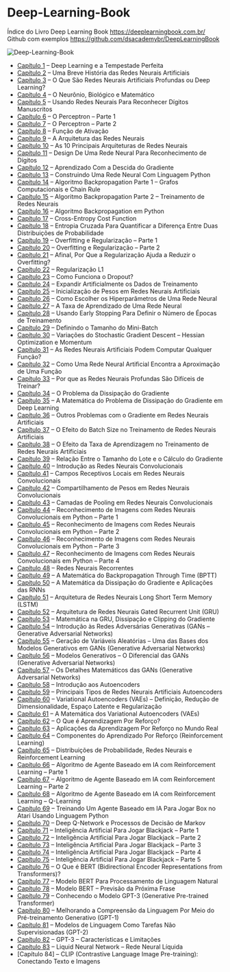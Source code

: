 # Deep-Learning-Book
 Índice do Livro Deep Learning Book https://deeplearningbook.com.br/ \
 Github com exemplos https://github.com/dsacademybr/DeepLearningBook
 
![Deep-Learning-Book](https://i2.wp.com/deeplearningbook.com.br/wp-content/uploads/2018/01/deep-learning-book.jpg)

* [Capítulo 1] – Deep Learning e a Tempestade Perfeita
* [Capítulo 2] – Uma Breve História das Redes Neurais Artificiais
* [Capítulo 3] – O Que São Redes Neurais Artificiais Profundas ou Deep Learning?
* [Capítulo 4] – O Neurônio, Biológico e Matemático
* [Capítulo 5] – Usando Redes Neurais Para Reconhecer Dígitos Manuscritos
* [Capítulo 6] – O Perceptron – Parte 1
* [Capítulo 7] – O Perceptron – Parte 2
* [Capítulo 8] – Função de Ativação
* [Capítulo 9] – A Arquitetura das Redes Neurais
* [Capítulo 10] – As 10 Principais Arquiteturas de Redes Neurais
* [Capítulo 11] – Design De Uma Rede Neural Para Reconhecimento de Dígitos
* [Capítulo 12] – Aprendizado Com a Descida do Gradiente
* [Capítulo 13] – Construindo Uma Rede Neural Com Linguagem Python
* [Capítulo 14] – Algoritmo Backpropagation Parte 1 – Grafos Computacionais e Chain Rule
* [Capítulo 15] – Algoritmo Backpropagation Parte 2 – Treinamento de Redes Neurais
* [Capítulo 16] – Algoritmo Backpropagation em Python
* [Capítulo 17] – Cross-Entropy Cost Function
* [Capítulo 18] – Entropia Cruzada Para Quantificar a Diferença Entre Duas Distribuições de Probabilidade
* [Capítulo 19] – Overfitting e Regularização – Parte 1
* [Capítulo 20] – Overfitting e Regularização – Parte 2
* [Capítulo 21] – Afinal, Por Que a Regularização Ajuda a Reduzir o Overfitting?
* [Capítulo 22] – Regularização L1
* [Capítulo 23] – Como Funciona o Dropout?
* [Capítulo 24] – Expandir Artificialmente os Dados de Treinamento
* [Capítulo 25] – Inicialização de Pesos em Redes Neurais Artificiais
* [Capítulo 26] – Como Escolher os Hiperparâmetros de Uma Rede Neural
* [Capítulo 27] – A Taxa de Aprendizado de Uma Rede Neural
* [Capítulo 28] – Usando Early Stopping Para Definir o Número de Épocas de Treinamento
* [Capítulo 29] – Definindo o Tamanho do Mini-Batch
* [Capítulo 30] – Variações do Stochastic Gradient Descent – Hessian Optimization e Momentum
* [Capítulo 31] – As Redes Neurais Artificiais Podem Computar Qualquer Função?
* [Capítulo 32] – Como Uma Rede Neural Artificial Encontra a Aproximação de Uma Função
* [Capítulo 33] – Por que as Redes Neurais Profundas São Difíceis de Treinar?
* [Capítulo 34] – O Problema da Dissipação do Gradiente
* [Capítulo 35] – A Matemática do Problema de Dissipação do Gradiente em Deep Learning
* [Capítulo 36] – Outros Problemas com o Gradiente em Redes Neurais Artificiais
* [Capítulo 37] – O Efeito do Batch Size no Treinamento de Redes Neurais Artificiais
* [Capítulo 38] – O Efeito da Taxa de Aprendizagem no Treinamento de Redes Neurais Artificiais
* [Capítulo 39] – Relação Entre o Tamanho do Lote e o Cálculo do Gradiente
* [Capítulo 40] – Introdução as Redes Neurais Convolucionais
* [Capítulo 41] – Campos Receptivos Locais em Redes Neurais Convolucionais
* [Capítulo 42] – Compartilhamento de Pesos em Redes Neurais Convolucionais
* [Capítulo 43] – Camadas de Pooling em Redes Neurais Convolucionais
* [Capítulo 44] – Reconhecimento de Imagens com Redes Neurais Convolucionais em Python – Parte 1
* [Capítulo 45] – Reconhecimento de Imagens com Redes Neurais Convolucionais em Python – Parte 2
* [Capítulo 46] – Reconhecimento de Imagens com Redes Neurais Convolucionais em Python – Parte 3
* [Capítulo 47] – Reconhecimento de Imagens com Redes Neurais Convolucionais em Python – Parte 4
* [Capítulo 48] – Redes Neurais Recorrentes
* [Capítulo 49] – A Matemática do Backpropagation Through Time (BPTT)
* [Capítulo 50] – A Matemática da Dissipação do Gradiente e Aplicações das RNNs
* [Capítulo 51] – Arquitetura de Redes Neurais Long Short Term Memory (LSTM)
* [Capítulo 52] – Arquitetura de Redes Neurais Gated Recurrent Unit (GRU)
* [Capítulo 53] – Matemática na GRU, Dissipação e Clipping do Gradiente
* [Capítulo 54] – Introdução às Redes Adversárias Generativas (GANs – Generative Adversarial Networks)
* [Capítulo 55] – Geração de Variáveis Aleatórias – Uma das Bases dos Modelos Generativos em GANs (Generative Adversarial Networks)
* [Capítulo 56] – Modelos Generativos – O Diferencial das GANs (Generative Adversarial Networks)
* [Capítulo 57] – Os Detalhes Matemáticos das GANs (Generative Adversarial Networks)
* [Capítulo 58] – Introdução aos Autoencoders
* [Capítulo 59] – Principais Tipos de Redes Neurais Artificiais Autoencoders
* [Capítulo 60] – Variational Autoencoders (VAEs) – Definição, Redução de Dimensionalidade, Espaço Latente e Regularização
* [Capítulo 61] – A Matemática dos Variational Autoencoders (VAEs)
* [Capítulo 62] – O Que é Aprendizagem Por Reforço?
* [Capítulo 63] – Aplicações da Aprendizagem Por Reforço no Mundo Real
* [Capítulo 64] – Componentes do Aprendizado Por Reforço (Reinforcement Learning)
* [Capítulo 65] – Distribuições de Probabilidade, Redes Neurais e Reinforcement Learning
* [Capítulo 66] – Algoritmo de Agente Baseado em IA com Reinforcement Learning – Parte 1
* [Capítulo 67] – Algoritmo de Agente Baseado em IA com Reinforcement Learning – Parte 2
* [Capítulo 68] – Algoritmo de Agente Baseado em IA com Reinforcement Learning – Q-Learning
* [Capítulo 69] – Treinando Um Agente Baseado em IA Para Jogar Box no Atari Usando Linguagem Python
* [Capítulo 70] – Deep Q-Network e Processos de Decisão de Markov
* [Capítulo 71] – Inteligência Artificial Para Jogar Blackjack – Parte 1
* [Capítulo 72] – Inteligência Artificial Para Jogar Blackjack – Parte 2
* [Capítulo 73] – Inteligência Artificial Para Jogar Blackjack – Parte 3
* [Capítulo 74] – Inteligência Artificial Para Jogar Blackjack – Parte 4
* [Capítulo 75] – Inteligência Artificial Para Jogar Blackjack – Parte 5
* [Capítulo 76] – O Que é BERT (Bidirectional Encoder Representations from Transformers)?
* [Capítulo 77] – Modelo BERT Para Processamento de Linguagem Natural
* [Capítulo 78] – Modelo BERT – Previsão da Próxima Frase
* [Capítulo 79] – Conhecendo o Modelo GPT-3 (Generative Pre-trained Transformer)
* [Capítulo 80] – Melhorando a Compreensão da Linguagem Por Meio do Pré-treinamento Generativo (GPT-1)
* [Capítulo 81] – Modelos de Linguagem Como Tarefas Não Supervisionadas (GPT-2)
* [Capítulo 82] – GPT-3 – Características e Limitações
* [Capítulo 83] – Liquid Neural Network – Rede Neural Líquida
* [Capítulo 84] – CLIP (Contrastive Language Image Pre-training): Conectando Texto e Imagens

[Capítulo 1]: <https://deeplearningbook.com.br/deep-learning-a-tempestade-perfeita/>
[Capítulo 2]: <https://deeplearningbook.com.br/uma-breve-historia-das-redes-neurais-artificiais/>
[Capítulo 3]: <https://deeplearningbook.com.br/o-que-sao-redes-neurais-artificiais-profundas/>
[Capítulo 4]: <https://deeplearningbook.com.br/o-neuronio-biologico-e-matematico/>
[Capítulo 5]: <https://deeplearningbook.com.br/usando-redes-neurais-para-reconhecer-digitos-manuscritos/>
[Capítulo 6]: <https://deeplearningbook.com.br/o-perceptron-parte-1/>
[Capítulo 7]: <https://deeplearningbook.com.br/o-perceptron-parte-2/>
[Capítulo 8]: <https://deeplearningbook.com.br/funcao-de-ativacao/>
[Capítulo 9]: <https://deeplearningbook.com.br/a-arquitetura-das-redes-neurais/>
[Capítulo 10]: <https://deeplearningbook.com.br/as-10-principais-arquiteturas-de-redes-neurais/>
[Capítulo 11]: <https://deeplearningbook.com.br/construindo-uma-rede-neural-para-reconhecimento-de-digitos/>
[Capítulo 12]: <https://deeplearningbook.com.br/aprendizado-com-a-descida-do-gradiente/>
[Capítulo 13]: <https://deeplearningbook.com.br/construindo-uma-rede-neural-com-linguagem-python/>
[Capítulo 14]: <https://deeplearningbook.com.br/algoritmo-backpropagation-parte1-grafos-computacionais-e-chain-rule/>
[Capítulo 15]: <https://deeplearningbook.com.br/algoritmo-backpropagation-parte-2-treinamento-de-redes-neurais/>
[Capítulo 16]: <https://deeplearningbook.com.br/algoritmo-backpropagation-em-python/>
[Capítulo 17]: <https://deeplearningbook.com.br/cross-entropy-cost-function/>
[Capítulo 18]: <https://deeplearningbook.com.br/entropia-cruzada-para-quantificar-a-diferenca-entre-duas-distribuicoes-de-probabilidade/>
[Capítulo 19]: <https://deeplearningbook.com.br/overfitting-e-regularizacao-parte-1/>
[Capítulo 20]: <https://deeplearningbook.com.br/overfitting-e-regularizacao-parte-2/>
[Capítulo 21]: <https://deeplearningbook.com.br/afinal-por-que-a-regularizacao-ajuda-a-reduzir-o-overfitting/>
[Capítulo 22]: <https://deeplearningbook.com.br/capitulo-22-regularizacao-l1/>
[Capítulo 23]: <https://deeplearningbook.com.br/capitulo-23-como-funciona-o-dropout/>
[Capítulo 24]: <https://deeplearningbook.com.br/capitulo-24-expandir-artificialmente-os-dados-de-treinamento/>
[Capítulo 25]: <https://deeplearningbook.com.br/inicializacao-de-pesos-em-redes-neurais-artificiais/>
[Capítulo 26]: <https://deeplearningbook.com.br/capitulo-26-como-escolher-os-hiperparametros-de-uma-rede-neural/>
[Capítulo 27]: <https://deeplearningbook.com.br/a-taxa-de-aprendizado-de-uma-rede-neural/>
[Capítulo 28]: <https://deeplearningbook.com.br/usando-early-stopping-para-definir-o-numero-de-epocas-de-treinamento/>
[Capítulo 29]: <https://deeplearningbook.com.br/definindo-o-tamanho-do-mini-batch/>
[Capítulo 30]: <https://deeplearningbook.com.br/variacoes-do-stochastic-gradient-descent-hessian-optimization-e-momentum/>
[Capítulo 31]: <https://deeplearningbook.com.br/as-redes-neurais-artificiais-podem-computar-qualquer-funcao/>
[Capítulo 32]: <https://deeplearningbook.com.br/como-uma-rede-neural-artificial-encontra-a-aproximacao-de-uma-funcao/>
[Capítulo 33]: <https://deeplearningbook.com.br/por-que-as-redes-neurais-profundas-sao-dificeis-de-treinar/>
[Capítulo 34]: <https://deeplearningbook.com.br/o-problema-da-dissipacao-do-gradiente/>
[Capítulo 35]: <https://deeplearningbook.com.br/a-matematica-do-problema-de-dissipacao-do-gradiente-em-deep-learning/>
[Capítulo 36]: <https://deeplearningbook.com.br/outros-problemas-com-o-gradiente-em-redes-neurais-artificiais/>
[Capítulo 37]: <https://deeplearningbook.com.br/o-efeito-do-batch-size-no-treinamento-de-redes-neurais-artificiais/>
[Capítulo 38]: <https://deeplearningbook.com.br/o-efeito-da-taxa-de-aprendizagem-no-treinamento-de-redes-neurais-artificiais/>
[Capítulo 39]: <https://deeplearningbook.com.br/relacao-entre-o-tamanho-do-lote-e-o-calculo-do-gradiente/>
[Capítulo 40]: <https://deeplearningbook.com.br/introducao-as-redes-neurais-convolucionais/>
[Capítulo 41]: <https://deeplearningbook.com.br/campos-receptivos-locais-em-redes-neurais-convolucionais/>
[Capítulo 42]: <https://deeplearningbook.com.br/compartilhamento-de-pesos-em-redes-neurais-convolucionais/>
[Capítulo 43]: <https://deeplearningbook.com.br/camadas-de-pooling-em-redes-neurais-convolucionais/>
[Capítulo 44]: <https://deeplearningbook.com.br/reconhecimento-de-imagens-com-redes-neurais-convolucionais-em-python-parte-1/>
[Capítulo 45]: <https://deeplearningbook.com.br/reconhecimento-de-imagens-com-redes-neurais-convolucionais-em-python-parte-2/>
[Capítulo 46]: <https://deeplearningbook.com.br/reconhecimento-de-imagens-com-redes-neurais-convolucionais-em-python-parte-3/>
[Capítulo 47]: <https://deeplearningbook.com.br/reconhecimento-de-imagens-com-redes-neurais-convolucionais-em-python-parte-4/>
[Capítulo 48]: <https://deeplearningbook.com.br/redes-neurais-recorrentes/>
[Capítulo 49]: <https://deeplearningbook.com.br/a-matematica-do-backpropagation-through-time-bptt/>
[Capítulo 50]: <https://deeplearningbook.com.br/a-matematica-da-dissipacao-do-gradiente-e-aplicacoes-das-rnns/>
[Capítulo 51]: <https://deeplearningbook.com.br/arquitetura-de-redes-neurais-long-short-term-memory/>
[Capítulo 52]: <https://deeplearningbook.com.br/arquitetura-de-redes-neurais-gated-recurrent-unit-gru/>
[Capítulo 53]: <https://deeplearningbook.com.br/matematica-na-gru-dissipacao-e-clipping-do-gradiente/>
[Capítulo 54]: <https://deeplearningbook.com.br/introducao-as-redes-adversarias-generativas-gans-generative-adversarial-networks/>
[Capítulo 55]: <https://deeplearningbook.com.br/geracao-de-variaveis-aleatorias-uma-das-bases-dos-modelos-generativos-em-gans-generative-adversarial-networks/>
[Capítulo 56]: <https://deeplearningbook.com.br/modelos-generativos-o-diferencial-das-gans-generative-adversarial-networks/>
[Capítulo 57]: <https://deeplearningbook.com.br/os-detalhes-matematicos-das-gans-generative-adversarial-networks/>
[Capítulo 58]: <https://deeplearningbook.com.br/introducao-aos-autoencoders/>
[Capítulo 59]: <https://deeplearningbook.com.br/principais-tipos-de-redes-neurais-artificiais-autoencoders/>
[Capítulo 60]: <https://deeplearningbook.com.br/variational-autoencoders-vaes-definicao-reducao-de-dimensionalidade-espaco-latente-e-regularizacao/>
[Capítulo 61]: <https://deeplearningbook.com.br/a-matematica-dos-variational-autoencoders-vaes/>
[Capítulo 62]: <https://deeplearningbook.com.br/o-que-e-aprendizagem-por-reforco/>
[Capítulo 63]: <https://deeplearningbook.com.br/aplicacoes-da-aprendizagem-por-reforco-no-mundo-real/>
[Capítulo 64]: <https://deeplearningbook.com.br/componentes-do-aprendizado-por-reforco-reinforcement-learning/>
[Capítulo 65]: <https://deeplearningbook.com.br/distribuicoes-de-probabilidade-redes-neurais-e-reinforcement-learning/>
[Capítulo 66]: <https://deeplearningbook.com.br/algoritmo-de-agente-baseado-em-ia-com-reinforcement-learning-parte-1/>
[Capítulo 67]: <https://deeplearningbook.com.br/algoritmo-de-agente-baseado-em-ia-com-reinforcement-learning-parte-2/>
[Capítulo 68]: <https://deeplearningbook.com.br/algoritmo-de-agente-baseado-em-ia-com-reinforcement-learning-q-learning/>
[Capítulo 69]: <https://deeplearningbook.com.br/treinando-um-agente-baseado-em-ia-para-jogar-box-no-atari-usando-linguagem-python/>
[Capítulo 70]: <https://deeplearningbook.com.br/deep-q-network-e-processos-de-decisao-de-markov/>
[Capítulo 71]: <https://deeplearningbook.com.br/inteligencia-artificial-para-jogar-blackjack-parte-1/>
[Capítulo 72]: <https://deeplearningbook.com.br/inteligencia-artificial-para-jogar-blackjack-parte-2/>
[Capítulo 73]: <https://deeplearningbook.com.br/inteligencia-artificial-para-jogar-blackjack-parte-3/>
[Capítulo 74]: <https://deeplearningbook.com.br/inteligencia-artificial-para-jogar-blackjack-parte-4/>
[Capítulo 75]: <https://deeplearningbook.com.br/capitulo-75-inteligencia-artificial-para-jogar-blackjack-parte-5/>
[Capítulo 76]: <https://deeplearningbook.com.br/o-que-e-bert-bidirectional-encoder-representations-from-transformers/>
[Capítulo 77]: <https://deeplearningbook.com.br/modelo-bert-para-processamento-de-linguagem-natural/>
[Capítulo 78]: <https://deeplearningbook.com.br/modelo-bert-previsao-da-proxima-frase/>
[Capítulo 79]: <https://deeplearningbook.com.br/conhecendo-o-modelo-gpt-3-generative-pre-trained-transformer/>
[Capítulo 80]: <http://deeplearningbook.com.br/melhorando-a-compreensao-da-linguagem-por-meio-do-pre-treinamento-generativo-gpt-1/>
[Capítulo 81]: <http://deeplearningbook.com.br/modelos-de-linguagem-como-tarefas-nao-supervisionadas-gpt-2/>
[Capítulo 82]: <http://deeplearningbook.com.br/gpt-3-caracteristicas-e-limitacoes/>
[Capítulo 83]: <http://deeplearningbook.com.br/liquid-neural-network-rede-neural-liquida/>
[Capítulo 83]: <http://deeplearningbook.com.br/clip-contrastive-language-image-pre-training-conectando-texto-e-imagens/>
